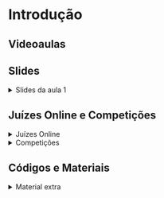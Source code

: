 Introdução
====================================

## Videoaulas


## Slides

<details>
    <summary>Slides da aula 1</summary>

<iframe src="https://docs.google.com/presentation/d/1myQ7EMeeFY9iK9m3V83WA7dyb485dNR2p2ck_hBAH7w/embed?start=false&loop=false&delayms=60000" frameborder="0" width="672" height="378" allowfullscreen="true" mozallowfullscreen="true" webkitallowfullscreen="true"></iframe>

</details>

## Juízes Online e Competições

<details>
    <summary>Juízes Online</summary>

<div markdown=1>

- [Codeforces](https://codeforces.com/)
- [AtCoder](https://atcoder.jp/)
- [URI Online Judge](https://www.urionlinejudge.com.br/judge/pt/login)
</div>
</details>

<details>
    <summary>Competições</summary>

<div markdown=1>

- [OBI](https://olimpiada.ic.unicamp.br/)
- [Maratona SBC de Programação](http://maratona.sbc.org.br/)
- [ICPC](https://icpc.global/)
</div>
</details>

## Códigos e Materiais

<details>
    <summary>Material extra</summary>

<div markdown=1>

- [Repositório do Prof. Edson Alves](https://github.com/edsomjr/TEP/tree/master/Introducao)
</div>
</details>


